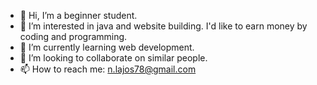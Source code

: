 - 👋 Hi, I’m a beginner student.
- 👀 I’m interested in java and website building. I'd like to earn money by coding and programming. 
- 🌱 I’m currently learning web development.
- 💞️ I’m looking to collaborate on similar people.
- 📫 How to reach me: n.lajos78@gmail.com

<!---
I still don't know the importance of this text or where one can read this `README.md` file. So it's O.K. for now.
--->
